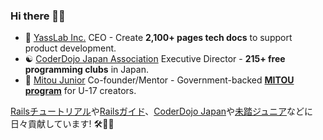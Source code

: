 ### Hi there 👋😆

- :japan: [YassLab Inc.](https://yasslab.jp/) CEO - Create **2,100+ pages tech docs** to support product development.
- :yin_yang: [CoderDojo Japan Association](https://coderdojo.jp/) Executive Director - **215+ free programming clubs** in Japan.
- :mount_fuji: [Mitou Junior](https://jr.mitou.org/english) Co-founder/Mentor - Government-backed **[MITOU program](https://www.ipa.go.jp/english/about/about_2_3.html)** for U-17 creators.

[Railsチュートリアル](https://railstutorial.jp/)や[Railsガイド](https://railsguides.jp/)、[CoderDojo Japan](https://coderdojo.jp/)や[未踏ジュニア](https://jr.mitou.org/)などに日々貢献しています! 🛠💨✨
